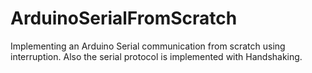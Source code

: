 # ArduinoSerialFromScratch
Implementing an Arduino Serial communication from scratch using interruption. Also the serial protocol is implemented with Handshaking.
